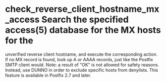 # check_reverse_client_hostname_mx_access Search the specified access(5) database for the MX hosts for the
unverified reverse client hostname, and execute the corresponding
action.  If no MX record is found, look up A or AAAA records, just
like the Postfix SMTP client would.
Note: a result of "OK" is not allowed for safety reasons.
Instead, use DUNNO in order to exclude specific hosts from denylists.
This feature is available in Postfix 2.7 and later.  